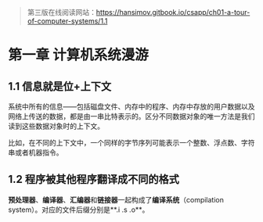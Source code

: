 > 第三版在线阅读网站：https://hansimov.gitbook.io/csapp/ch01-a-tour-of-computer-systems/1.1

# 第一章 计算机系统漫游

## 1.1 信息就是位+上下文

系统中所有的信息——包括磁盘文件、内存中的程序、内存中存放的用户数据以及网络上传送的数据，都是由一串比特表示的。区分不同数据对象的唯一方法是我们读到这些数据对象时的上下文。

比如，在不同的上下文中，一个同样的字节序列可能表示一个整数、浮点数、字符串或者机器指令。



## 1.2 程序被其他程序翻译成不同的格式

**预处理器**、**编译器**、**汇编器**和**链接器**一起构成了**编译系统**（compilation system）。对应的文件后缀分别是**.i .s .o**。

